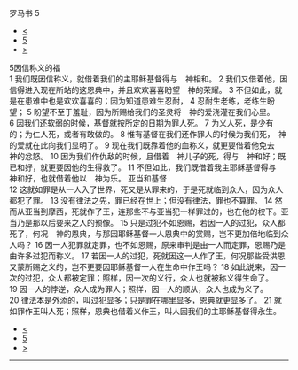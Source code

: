 ﻿





 罗马书 5




* [<](bible/ROM04.md)
* [5](bible/ROM.md)
* [>](bible/ROM06.md)



 
5因信称义的福  
1 我们既因信称义，就借着我们的主耶稣基督得与　神相和。 
2 我们又借着他，因信得进入现在所站的这恩典中，并且欢欢喜喜盼望　神的荣耀。 
3 不但如此，就是在患难中也是欢欢喜喜的；因为知道患难生忍耐， 
4 忍耐生老练，老练生盼望； 
5 盼望不至于羞耻，因为所赐给我们的圣灵将　神的爱浇灌在我们心里。 
6 因我们还软弱的时候，基督就按所定的日期为罪人死。 
7 为义人死，是少有的；为仁人死，或者有敢做的。 
8 惟有基督在我们还作罪人的时候为我们死，　神的爱就在此向我们显明了。 
9 现在我们既靠着他的血称义，就更要借着他免去　神的忿怒。 
10 因为我们作仇敌的时候，且借着　神儿子的死，得与　神和好；既已和好，就更要因他的生得救了。 
11 不但如此，我们既借着我主耶稣基督得与　神和好，也就借着他以　神为乐。 亚当和基督  
12 这就如罪是从一人入了世界，死又是从罪来的，于是死就临到众人，因为众人都犯了罪。 
13 没有律法之先，罪已经在世上；但没有律法，罪也不算罪。 
14 然而从亚当到摩西，死就作了王，连那些不与亚当犯一样罪过的，也在他的权下。亚当乃是那以后要来之人的预像。 
15 只是过犯不如恩赐，若因一人的过犯，众人都死了，何况　神的恩典，与那因耶稣基督一人恩典中的赏赐，岂不更加倍地临到众人吗？ 
16 因一人犯罪就定罪，也不如恩赐，原来审判是由一人而定罪，恩赐乃是由许多过犯而称义。 
17 若因一人的过犯，死就因这一人作了王，何况那些受洪恩又蒙所赐之义的，岂不更要因耶稣基督一人在生命中作王吗？ 
18 如此说来，因一次的过犯，众人都被定罪；照样，因一次的义行，众人也就被称义得生命了。 
19 因一人的悖逆，众人成为罪人；照样，因一人的顺从，众人也成为义了。 
20 律法本是外添的，叫过犯显多；只是罪在哪里显多，恩典就更显多了。 
21 就如罪作王叫人死；照样，恩典也借着义作王，叫人因我们的主耶稣基督得永生。 
* [<](bible/ROM04.md)
* [5](bible/ROM.md)
* [>](bible/ROM06.md)





---









